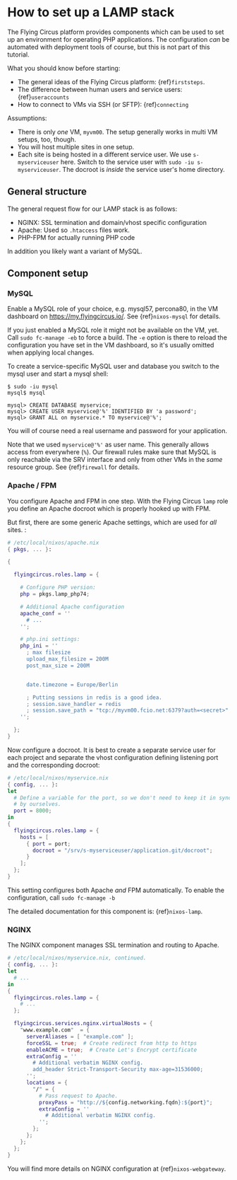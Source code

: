 # How to set up a LAMP stack

The Flying Circus platform provides components which can be used to set up an environment for operating PHP applications. The configuration *can* be automated with deployment tools of course, but this is not part of this tutorial.

What you should know before starting:

- The general ideas of the Flying Circus platform: {ref}`firststeps`.
- The difference between human users and service users: {ref}`useraccounts`
- How to connect to VMs via SSH (or SFTP): {ref}`connecting`

Assumptions:

- There is only *one* VM, `myvm00`. The setup generally works in multi VM setups, too, though.
- You will host multiple sites in one setup.
- Each site is being hosted in a different service user. We use `s-myserviceuser` here. Switch to the service user with `sudo -iu s-myserviceuser`. The docroot is *inside* the service user's home directory.

## General structure

The general request flow for our LAMP stack is as follows:

- NGINX: SSL termination and domain/vhost specific configuration
- Apache: Used so `.htaccess` files work.
- PHP-FPM for actually running PHP code

In addition you likely want a variant of MySQL.

## Component setup

### MySQL

Enable a MySQL role of your choice, e.g. mysql57, percona80, in the VM dashboard on <https://my.flyingcircus.io/>. See {ref}`nixos-mysql` for details.

If you just enabled a MySQL role it might not be available on the VM, yet. Call `sudo fc-manage -eb` to force a build. The `-e` option is there to reload the configuration you have set in the VM dashboard, so it's usually omitted when applying local changes.

To create a service-specific MySQL user and database you switch to the mysql user and start a mysql shell:

```Shell
$ sudo -iu mysql
mysql$ mysql

mysql> CREATE DATABASE myservice;
mysql> CREATE USER myservice@'%' IDENTIFIED BY 'a password';
mysql> GRANT ALL on myservice.* TO myservice@'%';
```

You will of course need a real username and password for your application.

Note that we used `myservice@'%'` as user name. This generally allows access from everywhere (`%`). Our firewall rules make sure that MySQL is only reachable via the SRV interface and only from other VMs in the *same* resource group. See {ref}`firewall` for details.

### Apache / FPM

You configure Apache and FPM in one step. With the Flying Circus `lamp` role you define an Apache docroot which is properly hooked up with FPM.

But first, there are some generic Apache settings, which are used for *all* sites. :

```Nix
# /etc/local/nixos/apache.nix
{ pkgs, ... }:

{

  flyingcircus.roles.lamp = {

    # Configure PHP version:
    php = pkgs.lamp_php74;

    # Additional Apache configuration
    apache_conf = ''
      # ...
    '';

    # php.ini settings:
    php_ini = ''
      ; max filesize
      upload_max_filesize = 200M
      post_max_size = 200M


      date.timezone = Europe/Berlin

      ; Putting sessions in redis is a good idea.
      ; session.save_handler = redis
      ; session.save_path = "tcp://myvm00.fcio.net:6379?auth=<secret>"
    '';

  };
}
```

Now configure a docroot. It is best to create a separate service user for each project and separate the vhost configuration defining listening port and the corresponding docroot:

```Nix
# /etc/local/nixos/myservice.nix
{ config, ... }:
let
  # Define a variable for the port, so we don't need to keep it in sync
  # by ourselves.
  port = 8000;
in
{
  flyingcircus.roles.lamp = {
    hosts = [
      { port = port;
        docroot = "/srv/s-myserviceuser/application.git/docroot";
      }
    ];
  };
}
```

This setting configures both Apache *and* FPM automatically. To enable the configuration, call `sudo fc-manage -b`

The detailed documentation for this component is: {ref}`nixos-lamp`.

### NGINX

The NGINX component manages SSL termination and routing to Apache.

```nix
# /etc/local/nixos/myservice.nix, continued.
{ config, ... }:
let
  # ...
in
{
  flyingcircus.roles.lamp = {
    # ...
  };

  flyingcircus.services.nginx.virtualHosts = {
    "www.example.com"  = {
      serverAliases = [ "example.com" ];
      forceSSL = true;  # Create redirect from http to https
      enableACME = true;  # Create Let's Encrypt certificate
      extraConfig = ''
        # Additional verbatim NGINX config.
        add_header Strict-Transport-Security max-age=31536000;
      '';
      locations = {
        "/" = {
          # Pass request to Apache.
          proxyPass = "http://${config.networking.fqdn}:${port}";
          extraConfig = ''
            # Additional verbatim NGINX config.
          '';
        };
      };
    };
  };
}
```

You will find more details on NGINX configuration at {ref}`nixos-webgateway`.
